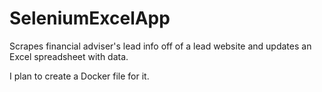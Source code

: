 # SeleniumExcelApp
Scrapes financial adviser's lead info off of a lead website and updates an Excel spreadsheet with data.

I plan to create a Docker file for it.

